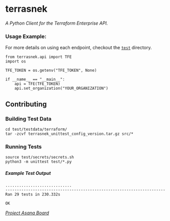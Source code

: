 # terrasnek

_A Python Client for the Terraform Enterprise API._

### Usage Example:

For more details on using each endpoint, checkout the [`test`](./test) directory.

```
from terrasnek.api import TFE
import os

TFE_TOKEN = os.getenv("TFE_TOKEN", None)

if __name__ == "__main__":
    api = TFE(TFE_TOKEN)
    api.set_organization("YOUR_ORGANIZATION")
```


## Contributing

### Building Test Data

```
cd test/testdata/terraform/
tar -zcvf terrasnek_unittest_config_version.tar.gz src/*
```

### Running Tests

```
source test/secrets/secrets.sh
python3 -m unittest test/*.py
```

##### Example Test Output
```
.............................
----------------------------------------------------------------------
Ran 29 tests in 230.332s

OK

```




_[Project Asana Board](https://app.asana.com/0/1128022822619695/1128022822619711)_